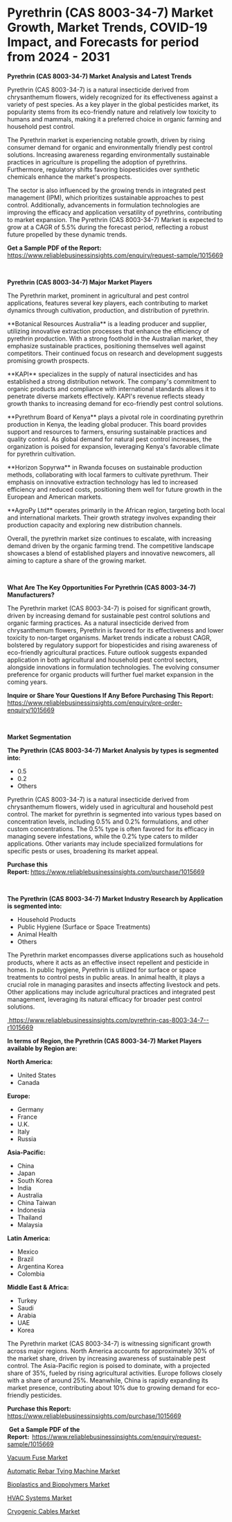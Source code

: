 <p><h1>Pyrethrin (CAS 8003-34-7) Market Growth, Market Trends, COVID-19 Impact, and Forecasts for period from 2024 - 2031</h1></p><p><strong>Pyrethrin (CAS 8003-34-7) Market Analysis and Latest Trends</strong></p>
<p><p>Pyrethrin (CAS 8003-34-7) is a natural insecticide derived from chrysanthemum flowers, widely recognized for its effectiveness against a variety of pest species. As a key player in the global pesticides market, its popularity stems from its eco-friendly nature and relatively low toxicity to humans and mammals, making it a preferred choice in organic farming and household pest control. </p><p>The Pyrethrin market is experiencing notable growth, driven by rising consumer demand for organic and environmentally friendly pest control solutions. Increasing awareness regarding environmentally sustainable practices in agriculture is propelling the adoption of pyrethrins. Furthermore, regulatory shifts favoring biopesticides over synthetic chemicals enhance the market's prospects. </p><p>The sector is also influenced by the growing trends in integrated pest management (IPM), which prioritizes sustainable approaches to pest control. Additionally, advancements in formulation technologies are improving the efficacy and application versatility of pyrethrins, contributing to market expansion. The Pyrethrin (CAS 8003-34-7) Market is expected to grow at a CAGR of 5.5% during the forecast period, reflecting a robust future propelled by these dynamic trends.</p></p>
<p><strong>Get a Sample PDF of the Report:&nbsp;</strong> <a href="https://www.reliablebusinessinsights.com/enquiry/request-sample/1015669?utm_campaign=97&utm_medium=2&utm_source=Github&utm_content=ia&utm_term=07102024&utm_id=pyrethrin-cas-8003-34-7">https://www.reliablebusinessinsights.com/enquiry/request-sample/1015669</a></p>
<p>&nbsp;</p>
<p><strong>Pyrethrin (CAS 8003-34-7) Major Market Players</strong></p>
<p><p>The Pyrethrin market, prominent in agricultural and pest control applications, features several key players, each contributing to market dynamics through cultivation, production, and distribution of pyrethrin.</p><p>**Botanical Resources Australia** is a leading producer and supplier, utilizing innovative extraction processes that enhance the efficiency of pyrethrin production. With a strong foothold in the Australian market, they emphasize sustainable practices, positioning themselves well against competitors. Their continued focus on research and development suggests promising growth prospects.</p><p>**KAPI** specializes in the supply of natural insecticides and has established a strong distribution network. The company's commitment to organic products and compliance with international standards allows it to penetrate diverse markets effectively. KAPI's revenue reflects steady growth thanks to increasing demand for eco-friendly pest control solutions.</p><p>**Pyrethrum Board of Kenya** plays a pivotal role in coordinating pyrethrin production in Kenya, the leading global producer. This board provides support and resources to farmers, ensuring sustainable practices and quality control. As global demand for natural pest control increases, the organization is poised for expansion, leveraging Kenya's favorable climate for pyrethrin cultivation.</p><p>**Horizon Sopyrwa** in Rwanda focuses on sustainable production methods, collaborating with local farmers to cultivate pyrethrum. Their emphasis on innovative extraction technology has led to increased efficiency and reduced costs, positioning them well for future growth in the European and American markets.</p><p>**AgroPy Ltd** operates primarily in the African region, targeting both local and international markets. Their growth strategy involves expanding their production capacity and exploring new distribution channels.</p><p>Overall, the pyrethrin market size continues to escalate, with increasing demand driven by the organic farming trend. The competitive landscape showcases a blend of established players and innovative newcomers, all aiming to capture a share of the growing market.</p></p>
<p>&nbsp;</p>
<p><strong>What Are The Key Opportunities For Pyrethrin (CAS 8003-34-7) Manufacturers?</strong></p>
<p><p>The Pyrethrin market (CAS 8003-34-7) is poised for significant growth, driven by increasing demand for sustainable pest control solutions and organic farming practices. As a natural insecticide derived from chrysanthemum flowers, Pyrethrin is favored for its effectiveness and lower toxicity to non-target organisms. Market trends indicate a robust CAGR, bolstered by regulatory support for biopesticides and rising awareness of eco-friendly agricultural practices. Future outlook suggests expanded application in both agricultural and household pest control sectors, alongside innovations in formulation technologies. The evolving consumer preference for organic products will further fuel market expansion in the coming years.</p></p>
<p><strong>Inquire or Share Your Questions If Any Before Purchasing This Report:</strong> <a href="https://www.reliablebusinessinsights.com/enquiry/pre-order-enquiry/1015669?utm_campaign=97&utm_medium=2&utm_source=Github&utm_content=ia&utm_term=07102024&utm_id=pyrethrin-cas-8003-34-7">https://www.reliablebusinessinsights.com/enquiry/pre-order-enquiry/1015669</a></p>
<p>&nbsp;</p>
<p><strong>Market Segmentation</strong></p>
<p><strong>The Pyrethrin (CAS 8003-34-7) Market Analysis by types is segmented into:</strong></p>
<p><ul><li>0.5</li><li>0.2</li><li>Others</li></ul></p>
<p><p>Pyrethrin (CAS 8003-34-7) is a natural insecticide derived from chrysanthemum flowers, widely used in agricultural and household pest control. The market for pyrethrin is segmented into various types based on concentration levels, including 0.5% and 0.2% formulations, and other custom concentrations. The 0.5% type is often favored for its efficacy in managing severe infestations, while the 0.2% type caters to milder applications. Other variants may include specialized formulations for specific pests or uses, broadening its market appeal.</p></p>
<p><strong>Purchase this Report:&nbsp;</strong><a href="https://www.reliablebusinessinsights.com/purchase/1015669?utm_campaign=97&utm_medium=2&utm_source=Github&utm_content=ia&utm_term=07102024&utm_id=pyrethrin-cas-8003-34-7">https://www.reliablebusinessinsights.com/purchase/1015669</a></p>
<p>&nbsp;</p>
<p><strong>The Pyrethrin (CAS 8003-34-7) Market Industry Research by Application is segmented into:</strong></p>
<p><ul><li>Household Products</li><li>Public Hygiene (Surface or Space Treatments)</li><li>Animal Health</li><li>Others</li></ul></p>
<p><p>The Pyrethrin market encompasses diverse applications such as household products, where it acts as an effective insect repellent and pesticide in homes. In public hygiene, Pyrethrin is utilized for surface or space treatments to control pests in public areas. In animal health, it plays a crucial role in managing parasites and insects affecting livestock and pets. Other applications may include agricultural practices and integrated pest management, leveraging its natural efficacy for broader pest control solutions.</p></p>
<p><a href="https://www.reliablebusinessinsights.com/pyrethrin-cas-8003-34-7--r1015669?utm_campaign=97&utm_medium=2&utm_source=Github&utm_content=ia&utm_term=07102024&utm_id=pyrethrin-cas-8003-34-7">&nbsp;https://www.reliablebusinessinsights.com/pyrethrin-cas-8003-34-7--r1015669</a></p>
<p><strong>In terms of Region, the Pyrethrin (CAS 8003-34-7) Market Players available by Region are:</strong></p>
<p>
    <p> <strong> North America: </strong>
        <ul>
            <li>United States</li>
            <li>Canada</li>
        </ul>
        </p> 
    <p> <strong> Europe: </strong>
        <ul>
            <li>Germany</li>
            <li>France</li>
            <li>U.K.</li>
            <li>Italy</li>
            <li>Russia</li>
        </ul>
        </p> 
    <p> <strong> Asia-Pacific: </strong>
        <ul>
            <li>China</li>
            <li>Japan</li>
            <li>South Korea</li>
            <li>India</li>
            <li>Australia</li>
            <li>China Taiwan</li>
            <li>Indonesia</li>
            <li>Thailand</li>
            <li>Malaysia</li>
        </ul>
        </p> 
    <p> <strong> Latin America: </strong>
        <ul>
            <li>Mexico</li>
            <li>Brazil</li>
            <li>Argentina Korea</li>
            <li>Colombia</li>
        </ul>
        </p> 
    <p> <strong> Middle East & Africa: </strong>
        <ul>
            <li>Turkey</li>
            <li>Saudi</li>
            <li>Arabia</li>
            <li>UAE</li>
            <li>Korea</li>
        </ul>
    </p>
    </p>
<p><p>The Pyrethrin market (CAS 8003-34-7) is witnessing significant growth across major regions. North America accounts for approximately 30% of the market share, driven by increasing awareness of sustainable pest control. The Asia-Pacific region is poised to dominate, with a projected share of 35%, fueled by rising agricultural activities. Europe follows closely with a share of around 25%. Meanwhile, China is rapidly expanding its market presence, contributing about 10% due to growing demand for eco-friendly pesticides.</p></p>
<p><strong>Purchase this Report: </strong><a href="https://www.reliablebusinessinsights.com/purchase/1015669?utm_campaign=97&utm_medium=2&utm_source=Github&utm_content=ia&utm_term=07102024&utm_id=pyrethrin-cas-8003-34-7">https://www.reliablebusinessinsights.com/purchase/1015669</a></p>
<p>&nbsp;<strong>Get a Sample PDF of the Report:&nbsp;&nbsp;</strong><a href="https://www.reliablebusinessinsights.com/enquiry/request-sample/1015669?utm_campaign=97&utm_medium=2&utm_source=Github&utm_content=ia&utm_term=07102024&utm_id=pyrethrin-cas-8003-34-7">https://www.reliablebusinessinsights.com/enquiry/request-sample/1015669</a></p>
<p><strong></strong></p>
<p><p><a href="https://issuu.com/reportprime-2/docs/vacuum-fuse-market-size-2030.pptx_618aa31f28c350?utm_campaign=97&utm_medium=2&utm_source=Github&utm_content=ia&utm_term=07102024&utm_id=pyrethrin-cas-8003-34-7">Vacuum Fuse Market</a></p><p><a href="https://www.linkedin.com/pulse/influencing-factors-automatic-rebar-tying-machine-market-insights-bgdee?utm_campaign=97&utm_medium=2&utm_source=Github&utm_content=ia&utm_term=07102024&utm_id=pyrethrin-cas-8003-34-7">Automatic Rebar Tying Machine Market</a></p><p><a href="https://www.linkedin.com/pulse/global-bioplastics-biopolymers-market-size-expected-experience-3qnvf?utm_campaign=97&utm_medium=2&utm_source=Github&utm_content=ia&utm_term=07102024&utm_id=pyrethrin-cas-8003-34-7">Bioplastics and Biopolymers Market</a></p><p><a href="https://www.linkedin.com/pulse/global-hvac-systems-market-exploring-share-trends-future-habde?utm_campaign=97&utm_medium=2&utm_source=Github&utm_content=ia&utm_term=07102024&utm_id=pyrethrin-cas-8003-34-7">HVAC Systems Market</a></p><p><a href="https://issuu.com/reportprime-2/docs/cryogenic-cables-market-size-2030.p_86145ef3d30098?utm_campaign=97&utm_medium=2&utm_source=Github&utm_content=ia&utm_term=07102024&utm_id=pyrethrin-cas-8003-34-7">Cryogenic Cables Market</a></p></p>